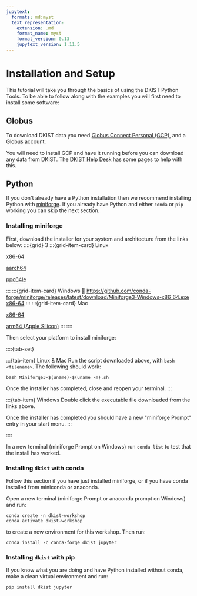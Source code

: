 ```yaml
---
jupytext:
  formats: md:myst
  text_representation:
    extension: .md
    format_name: myst
    format_version: 0.13
    jupytext_version: 1.11.5
---
```


# Installation and Setup

This tutorial will take you through the basics of using the DKIST Python Tools.
To be able to follow along with the examples you will first need to install some software:

## Globus

To download DKIST data you need [Globus Connect Personal (GCP)](https://www.globus.org/globus-connect-personal), and a Globus account.

You will need to install GCP and have it running before you can download any data from DKIST.
The [DKIST Help Desk](https://nso.atlassian.net/servicedesk/customer/portal/3/article/247694160) has some pages to help with this.

## Python

If you don't already have a Python installation then we recommend installing Python with [miniforge](https://github.com/conda-forge/miniforge/#miniforge).
If you already have Python and either `conda` or `pip` working you can skip the next section.

### Installing miniforge

First, download the installer for your system and architecture from the links below:
::::{grid} 3
:::{grid-item-card}  Linux

[x86-64](https://github.com/conda-forge/miniforge/releases/latest/download/Miniforge3-Linux-x86_64.sh)

[aarch64](https://github.com/conda-forge/miniforge/releases/latest/download/Miniforge3-Linux-aarch64.sh)

[ppc64le](https://github.com/conda-forge/miniforge/releases/latest/download/Miniforge3-Linux-ppc64le.sh)

:::
:::{grid-item-card}  Windows
:link: https://github.com/conda-forge/miniforge/releases/latest/download/Miniforge3-Windows-x86_64.exe
[x86-64](https://github.com/conda-forge/miniforge/releases/latest/download/Miniforge3-Windows-x86_64.exe)
:::
:::{grid-item-card}  Mac

[x86-64](https://github.com/conda-forge/miniforge/releases/latest/download/Miniforge3-MacOSX-x86_64.sh)

[arm64 (Apple Silicon)](https://github.com/conda-forge/miniforge/releases/latest/download/Miniforge3-MacOSX-arm64.sh)
:::
::::

Then select your platform to install miniforge:

::::{tab-set}

:::{tab-item} Linux & Mac
Run the script downloaded above, with `bash <filename>`.
The following should work:

```{code-block} console
bash Miniforge3-$(uname)-$(uname -m).sh
```

Once the installer has completed, close and reopen your terminal.
:::

:::{tab-item} Windows
Double click the executable file downloaded from the links above.

Once the installer has completed you should have a new "miniforge Prompt" entry in your start menu.
:::

::::

In a new terminal (miniforge Prompt on Windows) run `conda list` to test that the install has worked.

### Installing `dkist` with conda

Follow this section if you have just installed miniforge, or if you have conda installed from miniconda or anaconda.

Open a new terminal (miniforge Prompt or anaconda prompt on Windows) and run:

```{code-block} bash
conda create -n dkist-workshop
conda activate dkist-workshop
```

to create a new environment for this workshop.
Then run:

```{code-block} bash
conda install -c conda-forge dkist jupyter
```

### Installing `dkist` with pip

If you know what you are doing and have Python installed without conda, make a clean virtual environment and run:

```{code-block} bash
pip install dkist jupyter
```
